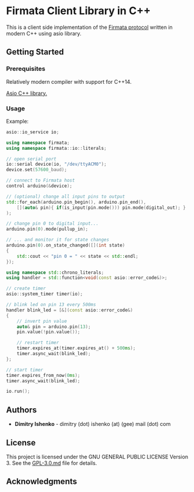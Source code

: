 # Firmata Client Library in C++

This is a client side implementation of the [Firmata protocol](https://github.com/firmata/protocol)
written in modern C++ using asio library.

## Getting Started

### Prerequisites

Relatively modern compiler with support for C++14.

[Asio C++ library.](https://think-async.com)

### Usage

Example:

```cpp
asio::io_service io;

using namespace firmata;
using namespace firmata::io::literals;

// open serial port
io::serial device(io, "/dev/ttyACM0");
device.set(57600_baud);

// connect to Firmata host
control arduino(&device);

// (optional) change all input pins to output
std::for_each(arduino.pin_begin(), arduino.pin_end(),
    [](auto& pin){ if(is_input(pin.mode())) pin.mode(digital_out); }
);

// change pin 0 to digital input...
arduino.pin(0).mode(pullup_in);

// ... and monitor it for state changes
arduino.pin(0).on_state_changed([](int state)
{
    std::cout << "pin 0 = " << state << std::endl;
});

using namespace std::chrono_literals;
using handler = std::function<void(const asio::error_code&)>;

// create timer
asio::system_timer timer(io);

// blink led on pin 13 every 500ms
handler blink_led = [&](const asio::error_code&)
{
    // invert pin value
    auto& pin = arduino.pin(13);
    pin.value(!pin.value());

    // restart timer
    timer.expires_at(timer.expires_at() + 500ms);
    timer.async_wait(blink_led);
};

// start timer
timer.expires_from_now(0ms);
timer.async_wait(blink_led);

io.run();
```

## Authors

* **Dimitry Ishenko** - dimitry (dot) ishenko (at) (gee) mail (dot) com

## License

This project is licensed under the GNU GENERAL PUBLIC LICENSE Version 3.
See the [GPL-3.0.md](GPL-3.0.md) file for details.

## Acknowledgments

